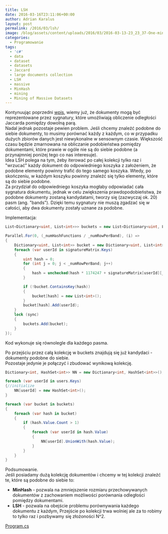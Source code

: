 ```yaml
---
title: LSH
date: 2016-03-16T23:11:06+00:00
author: Adrian Karalus
layout: post
permalink: /2016/03/lsh/
image: /blog/assets/content/uploads/2016/03/2016-03-13-23_23_37-One-minus-theta-over-pi-vs-cos-of-theta-Locality-sensitive-hashing-Wikipedia-250x180.png
categories:
  - Programowanie
tags:
  - 'c#'
  - data
  - dataset
  - datasets
  - Jaccard
  - large documents collection
  - LSH
  - massive
  - MinHash
  - mining
  - Mining of Massive Datasets
---
```

Kontynuując poprzedni [wpis](/blog/2016/03/minhash/), wiemy już, że dokumenty mogą być reprezentowane przez sygnatury, które umożliwiają obliczenie odległości Jaccarda pomiędzy dowolną parą.  
Nadal jednak pozostaje pewien problem. Jeśli chcemy znaleźć podobne do siebie dokumenty, to musimy porównać każdy z każdym, co w przypadku dużych zbiorów danych jest niewykonalne w sensownym czasie. Większość czasu będzie zmarnowana na obliczanie podobieństwa pomiędzy dokumentami, które prawie w ogóle nie są do siebie podobne (a przynajmniej poniżej tego co nas interesuje).  
Idea LSH polega na tym, żeby iterować po całej kolekcji tylko raz i "wrzucać" każdy dokument do odpowiedniego koszyka z założeniem, że podobne elementy powinny trafić do tego samego koszyka. Wtedy, po skończeniu, w każdym koszyku powinny znaleźć się tylko elementy, które są do siebie podobne.  
Za przydział do odpowiedniego koszyka mogłaby odpowiadać cała sygnatura dokumentu, jednak w celu zwiększenia prawdopodobieństwa, że podobne dokumenty zostaną kandydatami, tworzy się (zazwyczaj ok. 20) pasm (ang. "bands"). Dzięki temu sygnatury nie muszą zgadzać się w całości, aby dwa dokumenty zostały uznane za podobne.

Implementacja:

```csharp
List<Dictionary<uint, List<int>>> buckets = new List<Dictionary<uint, List<int>>>();

Parallel.For(0, (_numHashFunctions / _numRowPerBand), (i) =>
{
    Dictionary<uint, List<int>> bucket = new Dictionary<uint, List<int>>();
    foreach (var userId in signatureMatrix.Keys)
    {
        uint hash = 0;
        for (int j = 0; j < _numRowPerBand; j++)
        {
            hash = unchecked(hash * 1174247 + signatureMatrix[userId][_numRowPerBand * i + j]);
        }

        if (!bucket.ContainsKey(hash))
        {
            bucket[hash] = new List<int>();
        }
        bucket[hash].Add(userId);
    }
    lock (sync)
    {
        buckets.Add(bucket);
    }
});
```

   
Kod wykonuje się równolegle dla każdego pasma.

Po przejściu przez całą kolekcję w buckets znajdują się już kandydaci - dokumenty podobne do siebie.  
Pozostaje jedynie je połączyć i zbudować wynikową kolekcję.

```csharp
Dictionary<int, HashSet<int>> NN = new Dictionary<int, HashSet<int>>();

foreach (var userId in users.Keys)
{//initialize
    NN[userId] = new HashSet<int>();
}

foreach (var bucket in buckets)
{
    foreach (var hash in bucket)
    {
        if (hash.Value.Count > 1)
        {
            foreach (var userId in hash.Value)
            {
                NN[userId].UnionWith(hash.Value);
            }
        }
    }
}
```

Podsumowanie.  
Jeśli posiadamy dużą kolekcję dokumentów i chcemy w tej kolekcji znaleźć te, które są podobne do siebie to:  
 - **MinHash** - pozwala na zmniejszenie rozmiaru przechowywanych dokumentów z zachowaniem możliwości porównania odległości pomiędzy dokumentami.  
 - **LSH** - pozwala na obejście problemu porównywania każdego dokumentu z każdym, Przejście po kolekcji trwa wolniej ale za to robimy to tylko raz i pozbywamy się złożoności N^2.

[Program.cs](/blog/assets/content/uploads/2016/03/Program.zip)